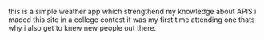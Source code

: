 this is a simple weather app which strengthend my knowledge about APIS i maded this site in a college contest it was my first time attending one thats why i also get to knew new people out there.
